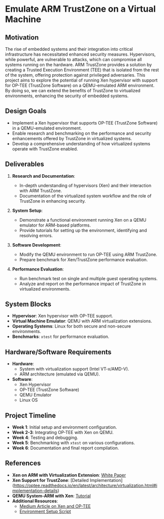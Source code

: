 # Emulate ARM TrustZone on a Virtual Machine

## Motivation
The rise of embedded systems and their integration into critical infrastructure has necessitated enhanced security measures. Hypervisors, while powerful, are vulnerable to attacks, which can compromise all systems running on the hardware. ARM TrustZone provides a solution by creating a Trusted Execution Environment (TEE) that is isolated from the rest of the system, offering protection against privileged adversaries. This project aims to explore the potential of running Xen hypervisor with support for OP-TEE (TrustZone Software) on a QEMU-emulated ARM environment. By doing so, we can extend the benefits of TrustZone to virtualized environments, enhancing the security of embedded systems.

## Design Goals
- Implement a Xen hypervisor that supports OP-TEE (TrustZone Software) in a QEMU-emulated environment.
- Enable research and benchmarking on the performance and security enhancements offered by TrustZone in virtualized systems.
- Develop a comprehensive understanding of how virtualized systems operate with TrustZone enabled.

## Deliverables
1. **Research and Documentation**:
   - In-depth understanding of hypervisors (Xen) and their interaction with ARM TrustZone.
   - Documentation of the virtualized system workflow and the role of TrustZone in enhancing security.
   
2. **System Setup**:
   - Demonstrate a functional environment running Xen on a QEMU emulator for ARM-based platforms.
   - Provide tutorials for setting up the environment, identifying and resolving errors.
   
3. **Software Development**:
   - Modify the QEMU environment to run OP-TEE using ARM TrustZone.
   - Prepare benchmark for Xen/TrustZone performance evaluation.
   
4. **Performance Evaluation**:
   - Run benchmark test on single and multiple guest operating systems.
   - Analyze and report on the performance impact of TrustZone in virtualized environments.

## System Blocks
- **Hypervisor**: Xen hypervisor with OP-TEE support.
- **Virtual Machine Emulator**: QEMU with ARM virtualization extensions.
- **Operating Systems**: Linux for both secure and non-secure environments.
- **Benchmarks**: `xtest` for performance evaluation.

## Hardware/Software Requirements
- **Hardware**: 
  - System with virtualization support (Intel VT-x/AMD-V).
  - ARM architecture (emulated via QEMU).
- **Software**:
  - Xen Hypervisor
  - OP-TEE (TrustZone Software)
  - QEMU Emulator
  - Linux OS

## Project Timeline
- **Week 1**: Initial setup and environment configuration.
- **Week 2-3**: Integrating OP-TEE with Xen on QEMU.
- **Week 4**: Testing and debugging.
- **Week 5**: Benchmarking with `xtest` on various configurations.
- **Week 6**: Documentation and final report compilation.

## References
- **Xen on ARM with Virtualization Extension**: [White Paper](https://wiki.xenproject.org/wiki/Xen_ARM_with_Virtualization_Extensions_whitepaper)
- **Xen Support for TrustZone**: [Detailed Implementation]
(https://optee.readthedocs.io/en/latest/architecture/virtualization.html#implementation-details)
- **QEMU System-ARM with Xen**: [Tutorial](https://wiki.xenproject.org/wiki/Xen_ARM_with_Virtualization_Extensions/qemu-system-aarch64)
- **Additional Resources**:
  - [Medium Article on Xen and OP-TEE](https://medium.com/@denisobrezkov/xen-on-arm-and-qemu-1654f24dea75)
  - [Environment Setup Script](https://gist.github.com/stewdk/110f43e0cc1d905fc6ed4c7e10d8d35e)

